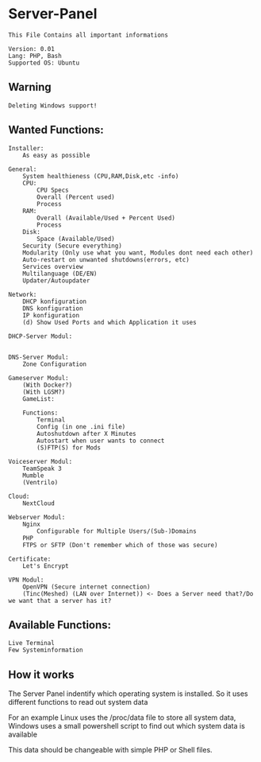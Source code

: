 # Server-Panel
	This File Contains all important informations
	
	Version: 0.01
	Lang: PHP, Bash
	Supported OS: Ubuntu

## Warning
	Deleting Windows support!
	
## Wanted Functions:
	Installer:
		As easy as possible

	General:
		System healthieness (CPU,RAM,Disk,etc -info)
		CPU:
			CPU Specs
			Overall (Percent used)
			Process
		RAM:
			Overall (Available/Used + Percent Used)
			Process
		Disk:
			Space (Available/Used)
		Security (Secure everything)
		Modularity (Only use what you want, Modules dont need each other)
		Auto-restart on unwanted shutdowns(errors, etc)
		Services overview
		Multilanguage (DE/EN)
		Updater/Autoupdater

	Network:
		DHCP konfiguration
		DNS konfiguration
		IP konfiguration
		(d)	Show Used Ports and which Application it uses

	DHCP-Server Modul:
	
	
	DNS-Server Modul:
		Zone Configuration

	Gameserver Modul:
		(With Docker?)
		(With LGSM?)
		GameList:
		
		Functions:
			Terminal
			Config (in one .ini file)
			Autoshutdown after X Minutes
			Autostart when user wants to connect
			(S)FTP(S) for Mods

	Voiceserver Modul:
		TeamSpeak 3
		Mumble
		(Ventrilo)

	Cloud:
		NextCloud

	Webserver Modul:
		Nginx
			Configurable for Multiple Users/(Sub-)Domains
		PHP
		FTPS or SFTP (Don't remember which of those was secure)

	Certificate:
		Let's Encrypt

	VPN Modul:
		OpenVPN (Secure internet connection)
		(Tinc(Meshed) (LAN over Internet)) <- Does a Server need that?/Do we want that a server has it?

## Available Functions:
	Live Terminal
	Few Systeminformation



## How it works
The Server Panel indentify which operating system is installed.
So it uses different functions to read out system data

For an example Linux uses the /proc/data file to store all 
system data, Windows uses a small powershell script to find
out which system data is available

This data should be changeable with simple PHP or Shell files.


